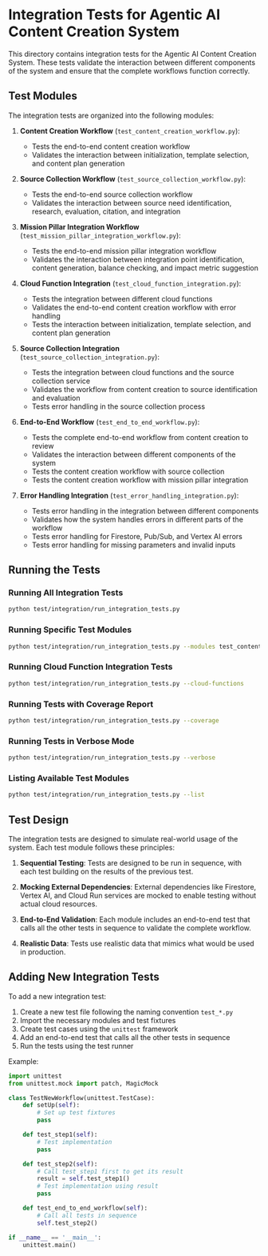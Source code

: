 # Integration Tests for Agentic AI Content Creation System

This directory contains integration tests for the Agentic AI Content Creation System. These tests validate the interaction between different components of the system and ensure that the complete workflows function correctly.

## Test Modules

The integration tests are organized into the following modules:

1. **Content Creation Workflow** (`test_content_creation_workflow.py`):
   - Tests the end-to-end content creation workflow
   - Validates the interaction between initialization, template selection, and content plan generation

2. **Source Collection Workflow** (`test_source_collection_workflow.py`):
   - Tests the end-to-end source collection workflow
   - Validates the interaction between source need identification, research, evaluation, citation, and integration

3. **Mission Pillar Integration Workflow** (`test_mission_pillar_integration_workflow.py`):
   - Tests the end-to-end mission pillar integration workflow
   - Validates the interaction between integration point identification, content generation, balance checking, and impact metric suggestion

4. **Cloud Function Integration** (`test_cloud_function_integration.py`):
   - Tests the integration between different cloud functions
   - Validates the end-to-end content creation workflow with error handling
   - Tests the interaction between initialization, template selection, and content plan generation

5. **Source Collection Integration** (`test_source_collection_integration.py`):
   - Tests the integration between cloud functions and the source collection service
   - Validates the workflow from content creation to source identification and evaluation
   - Tests error handling in the source collection process

6. **End-to-End Workflow** (`test_end_to_end_workflow.py`):
   - Tests the complete end-to-end workflow from content creation to review
   - Validates the interaction between different components of the system
   - Tests the content creation workflow with source collection
   - Tests the content creation workflow with mission pillar integration

7. **Error Handling Integration** (`test_error_handling_integration.py`):
   - Tests error handling in the integration between different components
   - Validates how the system handles errors in different parts of the workflow
   - Tests error handling for Firestore, Pub/Sub, and Vertex AI errors
   - Tests error handling for missing parameters and invalid inputs

## Running the Tests

### Running All Integration Tests

```bash
python test/integration/run_integration_tests.py
```

### Running Specific Test Modules

```bash
python test/integration/run_integration_tests.py --modules test_content_creation_workflow test_source_collection_workflow
```

### Running Cloud Function Integration Tests

```bash
python test/integration/run_integration_tests.py --cloud-functions
```

### Running Tests with Coverage Report

```bash
python test/integration/run_integration_tests.py --coverage
```

### Running Tests in Verbose Mode

```bash
python test/integration/run_integration_tests.py --verbose
```

### Listing Available Test Modules

```bash
python test/integration/run_integration_tests.py --list
```

## Test Design

The integration tests are designed to simulate real-world usage of the system. Each test module follows these principles:

1. **Sequential Testing**: Tests are designed to be run in sequence, with each test building on the results of the previous test.

2. **Mocking External Dependencies**: External dependencies like Firestore, Vertex AI, and Cloud Run services are mocked to enable testing without actual cloud resources.

3. **End-to-End Validation**: Each module includes an end-to-end test that calls all the other tests in sequence to validate the complete workflow.

4. **Realistic Data**: Tests use realistic data that mimics what would be used in production.

## Adding New Integration Tests

To add a new integration test:

1. Create a new test file following the naming convention `test_*.py`
2. Import the necessary modules and test fixtures
3. Create test cases using the `unittest` framework
4. Add an end-to-end test that calls all the other tests in sequence
5. Run the tests using the test runner

Example:

```python
import unittest
from unittest.mock import patch, MagicMock

class TestNewWorkflow(unittest.TestCase):
    def setUp(self):
        # Set up test fixtures
        pass

    def test_step1(self):
        # Test implementation
        pass

    def test_step2(self):
        # Call test_step1 first to get its result
        result = self.test_step1()
        # Test implementation using result
        pass

    def test_end_to_end_workflow(self):
        # Call all tests in sequence
        self.test_step2()

if __name__ == '__main__':
    unittest.main()
```
